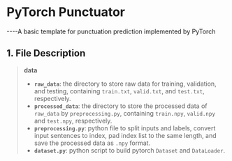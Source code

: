 # PyTorch Punctuator
----A basic template for punctuation prediction implemented by PyTorch

## 1. File Description
> **data**
> * **`raw_data`**: the directory to store raw data for training, validation, and testing, containing `train.txt`, `valid.txt`, and `test.txt`, respectively.
> * **`processed_data`**: the directory to store the processed data of `raw_data` by `preprocessing.py`, containing `train.npy`, `valid.npy` and `test.npy`, respectively.
> * **`preprocessing.py`**: python file to split inputs and labels, convert input sentences to index, pad index list to the same length, and save the processed data as `.npy` format.
> * **`dataset.py`**: python script to build pytorch `Dataset` and `DataLoader`.
